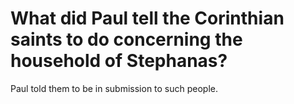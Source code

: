 # What did Paul tell the Corinthian saints to do concerning the household of Stephanas?

Paul told them to be in submission to such people.
